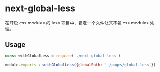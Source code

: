 # next-global-less

在开启 css modules 的 less 项目中，指定一个文件让其不被 css modules 处理。


## Usage

```js
const withGlobalLess = require('./next-global-less')

module.exports = withGlobalLess({globalPath: './pages/global.less'})
```

